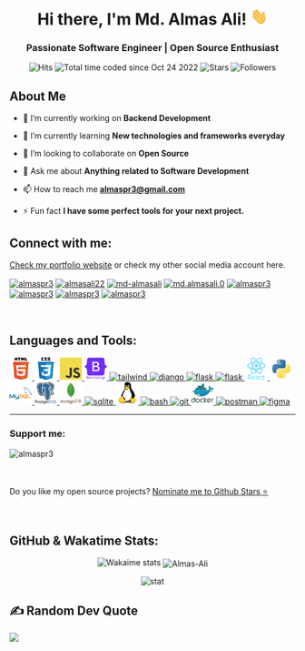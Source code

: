 <h1 align="center">Hi there, I'm Md. Almas Ali! <img src="https://raw.githubusercontent.com/Almas-Ali/Almas-Ali/master/static/wave.gif"
    width="30px" height="30px"></h1>
<h3 align="center">Passionate Software Engineer | Open Source Enthusiast</h3>

<div align="center">

![Hits](https://hits.seeyoufarm.com/api/count/incr/badge.svg?url=https%3A%2F%2Fgithub.com%2FAlmas-Ali&count_bg=%2379C83D&title_bg=%23555555&icon=github.svg&icon_color=%23E7E7E7&title=Hits&edge_flat=false)
![Total time coded since Oct 24 2022](https://wakatime.com/badge/user/168edf9f-71dc-49cc-bf77-592d9c9d4eed.svg)
![Stars](https://img.shields.io/github/stars/Almas-Ali?label=Stars&style=social)
![Followers](https://img.shields.io/github/followers/Almas-Ali?label=Followers&style=social)

</div>

## About Me

- 🔭 I’m currently working on **Backend Development**

- 🌱 I’m currently learning **New technologies and frameworks everyday**

- 👯 I’m looking to collaborate on **Open Source**

- 💬 Ask me about **Anything related to Software Development**

- 📫 How to reach me **almaspr3@gmail.com**

- ⚡ Fun fact **I have some perfect tools for your next project.**

## Connect with me:

[Check my portfolio website](https://almasali.net "Almas Ali Portfolio") or check my other social media account here.

<p align="left">
<a href="https://dev.to/almaspr3" target="blank"><img align="center" src="https://raw.githubusercontent.com/rahuldkjain/github-profile-readme-generator/master/src/images/icons/Social/devto.svg" alt="almaspr3" height="30" width="40" /></a>
<a href="https://twitter.com/almasali22" target="blank"><img align="center" src="https://raw.githubusercontent.com/rahuldkjain/github-profile-readme-generator/master/src/images/icons/Social/twitter.svg" alt="almasali22" height="30" width="40" /></a>
<a href="https://linkedin.com/in/md-almasali" target="blank"><img align="center" src="https://raw.githubusercontent.com/rahuldkjain/github-profile-readme-generator/master/src/images/icons/Social/linked-in-alt.svg" alt="md-almasali" height="30" width="40" /></a>
<a href="https://fb.com/md.almasali.0" target="blank"><img align="center" src="https://raw.githubusercontent.com/rahuldkjain/github-profile-readme-generator/master/src/images/icons/Social/facebook.svg" alt="md.almasali.0" height="30" width="40" /></a>
<a href="https://instagram.com/almaspr3" target="blank"><img align="center" src="https://raw.githubusercontent.com/rahuldkjain/github-profile-readme-generator/master/src/images/icons/Social/instagram.svg" alt="almaspr3" height="30" width="40" /></a>
<a href="https://www.hackerrank.com/almaspr3" target="blank"><img align="center" src="https://raw.githubusercontent.com/rahuldkjain/github-profile-readme-generator/master/src/images/icons/Social/hackerrank.svg" alt="almaspr3" height="30" width="40" /></a>
<a href="https://codeforces.com/profile/almaspr3" target="blank"><img align="center" src="https://raw.githubusercontent.com/rahuldkjain/github-profile-readme-generator/master/src/images/icons/Social/codeforces.svg" alt="almaspr3" height="30" width="40" /></a>
<a href="https://www.leetcode.com/almaspr3" target="blank"><img align="center" src="https://raw.githubusercontent.com/rahuldkjain/github-profile-readme-generator/master/src/images/icons/Social/leet-code.svg" alt="almaspr3" height="30" width="40" /></a>
</p>

<br>

## Languages and Tools:

<a href="https://www.w3.org/html/" target="_blank"> <img
    src="https://raw.githubusercontent.com/devicons/devicon/master/icons/html5/html5-original-wordmark.svg" alt="html5"
    width="40" height="40" /> </a>
<a href="https://www.w3schools.com/css/" target="_blank"> <img
    src="https://raw.githubusercontent.com/devicons/devicon/master/icons/css3/css3-original-wordmark.svg" alt="css3"
    width="40" height="40" /> </a>
<a href="https://developer.mozilla.org/en-US/docs/Web/JavaScript" target="_blank"> <img
    src="https://raw.githubusercontent.com/devicons/devicon/master/icons/javascript/javascript-original.svg"
    alt="javascript" width="40" height="40" /> </a>
<a href="https://getbootstrap.com" target="_blank"> <img
    src="https://raw.githubusercontent.com/devicons/devicon/master/icons/bootstrap/bootstrap-plain-wordmark.svg"
    alt="bootstrap" width="40" height="40" /> </a>
<a href="https://tailwindcss.com/" target="_blank"> <img src="https://www.vectorlogo.zone/logos/tailwindcss/tailwindcss-icon.svg" alt="tailwind" width="40" height="40"/> </a>
<a href="https://www.djangoproject.com/" target="_blank"> <img
    src="https://cdn.worldvectorlogo.com/logos/django.svg" alt="django" width="40" height="40" /> </a>
<a href="https://flask.palletsprojects.com/" target="_blank"> <img
    src="https://www.vectorlogo.zone/logos/pocoo_flask/pocoo_flask-icon.svg" alt="flask" width="40" height="40" /> </a>
<a href="https://fastapi.tiangolo.com/" target="_blank"> <img
    src="https://cdn.jsdelivr.net/gh/devicons/devicon/icons/fastapi/fastapi-original.svg" alt="flask" width="40"
    height="40" /> </a>
<a href="https://reactjs.org/" target="_blank"> <img
    src="https://raw.githubusercontent.com/devicons/devicon/master/icons/react/react-original-wordmark.svg" alt="react"
    width="40" height="40" /> </a>
<a href="https://www.python.org" target="_blank"> <img
    src="https://raw.githubusercontent.com/devicons/devicon/master/icons/python/python-original.svg" alt="python"
    width="40" height="40" /> </a>
<a href="https://www.mysql.com/" target="_blank"> <img
    src="https://raw.githubusercontent.com/devicons/devicon/master/icons/mysql/mysql-original-wordmark.svg" alt="mysql"
    width="40" height="40" /> </a>
<a href="https://www.postgresql.org" target="_blank"> <img
    src="https://raw.githubusercontent.com/devicons/devicon/master/icons/postgresql/postgresql-original-wordmark.svg"
    alt="postgresql" width="40" height="40" /> </a>
<a href="https://www.mongodb.com/" target="_blank"> <img
    src="https://raw.githubusercontent.com/devicons/devicon/master/icons/mongodb/mongodb-original-wordmark.svg"
    alt="mongodb" width="40" height="40" /> </a>
<a href="https://www.sqlite.org/" target="_blank"> <img
    src="https://www.vectorlogo.zone/logos/sqlite/sqlite-icon.svg" alt="sqlite" width="40" height="40" /> </a>
<a href="https://www.linux.org/" target="_blank"> <img
    src="https://raw.githubusercontent.com/devicons/devicon/master/icons/linux/linux-original.svg" alt="linux"
    width="40" height="40" /> </a>
<a href="https://www.gnu.org/software/bash/" target="_blank"> <img
    src="https://www.vectorlogo.zone/logos/gnu_bash/gnu_bash-icon.svg" alt="bash" width="40" height="40" />
</a>
<a href="https://git-scm.com/" target="_blank"> <img
    src="https://www.vectorlogo.zone/logos/git-scm/git-scm-icon.svg" alt="git" width="40" height="40" /> </a>
<a href="https://www.docker.com/" target="_blank"> <img
    src="https://raw.githubusercontent.com/devicons/devicon/master/icons/docker/docker-original-wordmark.svg"
    alt="docker" width="40" height="40" /> </a>
<a href="https://postman.com" target="_blank"> <img src="https://www.vectorlogo.zone/logos/getpostman/getpostman-icon.svg" alt="postman" width="40" height="40"/> </a>
<a href="https://www.figma.com/" target="_blank"> <img src="https://www.vectorlogo.zone/logos/figma/figma-icon.svg" alt="figma" width="40" height="40"/> </a>

<hr>

<h3 align="left">Support me:</h3>
<p><a href="https://www.buymeacoffee.com/almaspr3"> <img align="left" src="https://cdn.buymeacoffee.com/buttons/v2/default-yellow.png" height="50" width="210" alt="almaspr3" /></a>
</p>
<br>
<br>
<br>

<p>
Do you like my open source projects? <a href='https://stars.github.com/nominate/'>Nominate me to Github Stars
⭐</a>
</p>

<br>

## GitHub & Wakatime Stats:

<div align="center">
<img src="https://github-readme-stats.vercel.app/api/wakatime?username=almaspr3&theme=transparent&show_owner=true"
  alt="Wakaime stats">

<img align="center" src="https://github-readme-streak-stats.herokuapp.com/?user=Almas-Ali&theme=transparent" alt="Almas-Ali">

<img src="https://github-readme-stats.vercel.app/api?username=Almas-Ali&show_icons=true&theme=transparent"
  alt="stat">

</div>

## ✍️ Random Dev Quote

![](https://quotes-github-readme.vercel.app/api?type=horizontal&theme=radical)
